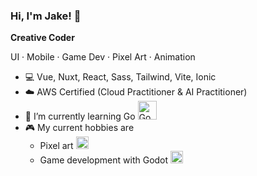 ### Hi, I'm Jake! 👋
**Creative Coder**

UI · Mobile · Game Dev · Pixel Art · Animation

<!--
**pixellini/pixellini** is a ✨ _special_ ✨ repository because its `README.md` (this file) appears on your GitHub profile.

Here are some ideas to get you started:

- 🔭 I’m currently working on ...
- 👯 I’m looking to collaborate on ...
- 🤔 I’m looking for help with ...
- ⚡ Fun fact: ...
- 😄 Pronouns: ...

-->

- 💻 Vue, Nuxt, React, Sass, Tailwind, Vite, Ionic
- ☁️ AWS Certified (Cloud Practitioner & AI Practitioner)
- 🌱 I’m currently learning Go <img src="https://www.evanmiller.org/images/four-days-of-go/gopher3.png" alt="Go Gopher" width="30">
- 🎮 My current hobbies are
  - Pixel art <img src="https://upload.wikimedia.org/wikipedia/commons/thumb/6/69/Logo_Aseprite.svg/1200px-Logo_Aseprite.svg.png" alt="Aseprite logo" height="20">
  - Game development with Godot <img src="https://upload.wikimedia.org/wikipedia/commons/thumb/6/6a/Godot_icon.svg/2048px-Godot_icon.svg.png" alt="Godot logo" height="20" >

